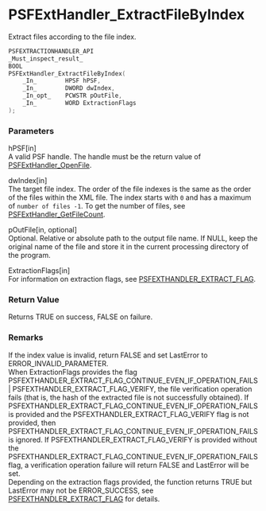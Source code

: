 # PSFExtHandler_ExtractFileByIndex
Extract files according to the file index.
````c
PSFEXTRACTIONHANDLER_API
_Must_inspect_result_
BOOL
PSFExtHandler_ExtractFileByIndex(
    _In_        HPSF hPSF,
    _In_        DWORD dwIndex,
    _In_opt_    PCWSTR pOutFile,
    _In_        WORD ExtractionFlags
);
````
### Parameters
hPSF\[in\]  
A valid PSF handle. The handle must be the return value of [PSFExtHandler_OpenFile](PSFExtHandler_OpenFile_en.md).

dwIndex\[in\]  
The target file index. The order of the file indexes is the same as the order of the files within the XML file. The index starts with `0` and has a maximum of `number of files -1`. To get the number of files, see [PSFExtHandler_GetFileCount](PSFExtHandler_GetFileCount_en.md).

pOutFile\[in, optional\]  
Optional. Relative or absolute path to the output file name. If NULL, keep the original name of the file and store it in the current processing directory of the program.

ExtractionFlags\[in\]  
For information on extraction flags, see [PSFEXTHANDLER_EXTRACT_FLAG](PSFEXTHANDLER_EXTRACT_FLAG_en.md).
### Return Value
Returns TRUE on success, FALSE on failure.
### Remarks
If the index value is invalid, return FALSE and set LastError to ERROR_INVALID_PARAMETER.  
When ExtractionFlags provides the flag PSFEXTHANDLER_EXTRACT_FLAG_CONTINUE_EVEN_IF_OPERATION_FAILS | PSFEXTHANDLER_EXTRACT_FLAG_VERIFY, the file verification operation fails (that is, the hash of the extracted file is not successfully obtained). If PSFEXTHANDLER_EXTRACT_FLAG_CONTINUE_EVEN_IF_OPERATION_FAILS is provided and the PSFEXTHANDLER_EXTRACT_FLAG_VERIFY flag is not provided, then PSFEXTHANDLER_EXTRACT_FLAG_CONTINUE_EVEN_IF_OPERATION_FAILS is ignored. If PSFEXTHANDLER_EXTRACT_FLAG_VERIFY is provided without the PSFEXTHANDLER_EXTRACT_FLAG_CONTINUE_EVEN_IF_OPERATION_FAILS flag, a verification operation failure will return FALSE and LastError will be set.  
Depending on the extraction flags provided, the function returns TRUE but LastError may not be ERROR_SUCCESS, see [PSFEXTHANDLER_EXTRACT_FLAG](PSFEXTHANDLER_EXTRACT_FLAG_en.md) for details.
